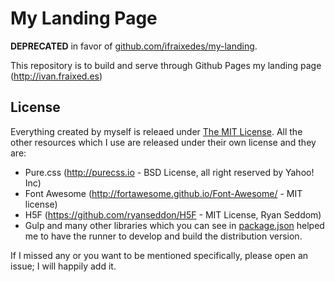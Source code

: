 My Landing Page
===============

**DEPRECATED** in favor of [github.com/ifraixedes/my-landing](https://github.com/ifraixedes/my-landing).

This repository is to build and serve through Github Pages my landing page (http://ivan.fraixed.es)


## License

Everything created by myself is releaed under [The MIT License](https://raw.githubusercontent.com/ifraixedes/landing/master/LICENSE).
All the other resources which I use are released under their own license and they are:

* Pure.css (http://purecss.io - BSD License, all right reserved by Yahoo! Inc)
* Font Awesome (http://fortawesome.github.io/Font-Awesome/ - MIT license)
* H5F (https://github.com/ryanseddon/H5F - MIT License, Ryan Seddom)
* Gulp and many other libraries which you can see in [package.json](https://raw.githubusercontent.com/ifraixedes/landing/master/package.json) helped me to have the runner to develop and build the distribution version.


If I missed any or you want to be mentioned specifically, please open an issue; I will happily add it.

